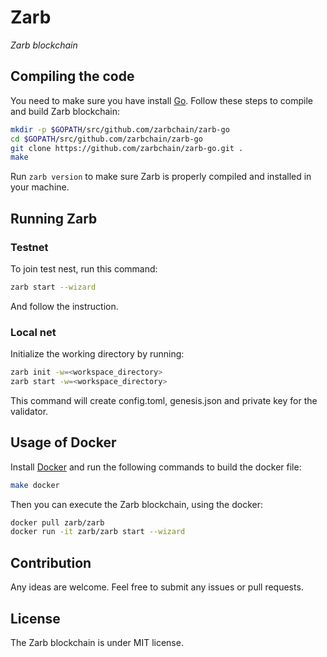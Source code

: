 # Zarb

*Zarb blockchain*

## Compiling the code

You need to make sure you have install [Go](https://golang.org/).
Follow these steps to compile and build Zarb blockchain:

```bash
mkdir -p $GOPATH/src/github.com/zarbchain/zarb-go
cd $GOPATH/src/github.com/zarbchain/zarb-go
git clone https://github.com/zarbchain/zarb-go.git .
make
```

Run `zarb version` to make sure Zarb is properly compiled and installed in your machine.

## Running Zarb


### Testnet

To join test nest, run this command:

```bash
zarb start --wizard
```

And follow the instruction.

### Local net

Initialize the working directory by running:

 ```bash
 zarb init -w=<workspace_directory>
 zarb start -w=<workspace_directory>
 ```

 This command will create config.toml, genesis.json and private key for the validator.

## Usage of Docker

Install [Docker](https://www.docker.com/) and run the following commands to build the docker file:

```bash
make docker
```

Then you can execute the Zarb blockchain, using the docker:

```bash
docker pull zarb/zarb
docker run -it zarb/zarb start --wizard
```

## Contribution

 Any ideas are welcome. Feel free to submit any issues or pull requests.

## License

The Zarb blockchain is under MIT license.
